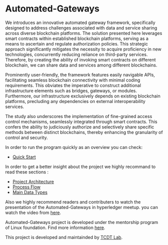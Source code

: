 # Automated-Gateways

We introduces an innovative automated gateway framework, specifically designed to address challenges associated with data and service sharing across diverse blockchain platforms. The solution presented here leverages smart contracts within established blockchain platforms, serving as a means to ascertain and regulate authorization policies. This strategic approach significantly mitigates the necessity to acquire proficiency in new technologies, concurrently reducing reliance on third-party services. Therefore, by creating the ability of invoking smart contracts on different blockchain, we can share data and services among different blockchains.

Prominently user-friendly, the framework features easily navigable APIs, facilitating seamless blockchain connectivity with minimal coding requirements. This obviates the imperative to construct additional infrastructure elements such as bridges, gateways, or modules. Furthermore, our infrastructure exclusively depends on existing blockchain platforms, precluding any dependencies on external interoperability services.

The study also underscores the implementation of fine-grained access control mechanisms, seamlessly integrated through smart contracts. This confers the ability to judiciously authorize and selectively share specific methods between distinct blockchains, thereby enhancing the granularity of control and security.

In order to run the program quickly as an overview you can check:
*  [Quick Start](https://github.com/tcdt-lab/Automated-Gateways/wiki/Quick-Start)
  
In order to get a better insight about the project we highly recommand to read these sections  :

*  [Project Architecture](https://github.com/tcdt-lab/Automated-Gateways/wiki/Architecture)
*  [Process Flow](https://github.com/tcdt-lab/Automated-Gateways/wiki/Process-Flow)
*  [Main Data Types](https://github.com/tcdt-lab/Automated-Gateways/wiki/Main-Data-Types)

Also we highly recommend readers and contributers to watch the presentation of the Automated-Gateways in hyperledger meetup. you can watch the video from [here](https://www.youtube.com/live/zVNNh5OCplM?si=9byA615Pfkt49C6i).

Automated-Gateways project is developed under the mentorship program of Linux foundation. Find more information [here](https://wiki.hyperledger.org/display/INTERN).

This project is developed and maintainded by [TCDT Lab](https://tcdt.ca/).


